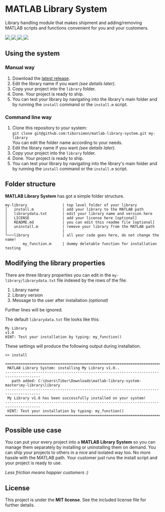 # MATLAB Library System

Library handling module that makes shipment and adding/removing MATLAB scripts and functions convenient for you and your customers.

<a title="Latest version" href="https://github.com/tiborsimon/MATLAB-Library-System/releases/latest" target="_blank">
   <img src="https://img.shields.io/badge/version-v2.2.0-green.svg?style=flat" />
</a>
<a title="Goto article" href="http://tiborsimon.io/projects/matlab-library-system/" target="_blank">
   <img src="https://img.shields.io/badge/article-read-blue.svg?style=flat" />
</a>
<a title="Goto discussion" href="http://tiborsimon.io/projects/matlab-library-system/#discussion" target="_blank">
   <img src="https://img.shields.io/badge/discussion-join-orange.svg?style=flat" />
</a>
<a title="License" href="#license">
   <img src="http://img.shields.io/badge/license-MIT-green.svg?style=flat" />
</a>

## Using the system

### Manual way

1. Download the [latest release](http://tiborsimon.io/projects/matlab-library-system/). 
1. Edit the library name if you want _(see details later)_.
1. Copy your project into the `library` folder.
1. Done. Your project is ready to ship.
1. You can test your library by navigating into the library's main folder and by running the `install` command or the `install.m` script.

### Command line way

1. Clone this repository to your system:<br />
   `git clone git@github.com:tiborsimon/matlab-library-system.git my-library`<br />
   You can edit the folder name according to your needs.
1. Edit the library name if you want _(see details later)_.
1. Copy your project into the `library` folder.
1. Done. Your project is ready to ship.
1. You can test your library by navigating into the library's main folder and by running the `install` command or the `install.m` script.

## Folder structure

__MATLAB Library System__ has got a simple folder structure.

```
my-library                | top level folder of your library 
│   install.m             | add your library to the MATLAB path
│   librarydata.txt       | edit your library name and version here
│   LICENSE               | add your license here [optional]
│   README.md             | you can edit this readme file [optional]
│   uninstall.m           | remove your library from the MATLAB path
│                         | 
└───library               | all your code goes here, do not change the name!
        my_function.m     | dummy deletable function for installation testing
```

## Modifying the library properties

There are three library properties you can edit in the `my-library/librarydata.txt` file indexed by the rows of the file:

1. Library name
2. Library version
3. Message to the user after installation _(optional)_

Further lines will be ignored.

The default `librarydata.txt` file looks like this:

```
My Library
v1.0
HINT: Test your installation by typing: my_function()
```

These settings will produce the following output during installation.

```
>> install
 
======================================================================================
 MATLAB Library System: installing My Library v1.0..
--------------------------------------------------------------------------------------
   path added: C:\Users\Tibor\Downloads\matlab-library-system-master\my-library\library
--------------------------------------------------------------------------------------
 My Library v1.0 has been successfully installed on your system!
--------------------------------------------------------------------------------------
 HINT: Test your installation by typing: my_function()
======================================================================================
```


## Possible use case

You can put your every project into a __MATLAB Library System__ so you can manage them separately by installing or uninstalling them on demand. You can ship your projects to others in a nice and isolated way too. No more hassle with the MATLAB path. Your customer just runs the install script and your project is ready to use. 

_Less friction means happier customers :)_

## License

This project is under the __MIT license__. 
See the included license file for further details.
